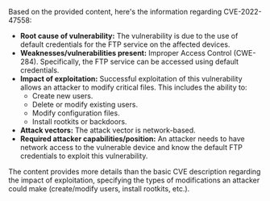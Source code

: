 Based on the provided content, here's the information regarding CVE-2022-47558:

*   **Root cause of vulnerability:** The vulnerability is due to the use of default credentials for the FTP service on the affected devices.
*   **Weaknesses/vulnerabilities present:** Improper Access Control (CWE-284). Specifically, the FTP service can be accessed using default credentials.
*   **Impact of exploitation:** Successful exploitation of this vulnerability allows an attacker to modify critical files. This includes the ability to:
    *   Create new users.
    *   Delete or modify existing users.
    *   Modify configuration files.
    *   Install rootkits or backdoors.
*   **Attack vectors:** The attack vector is network-based.
*   **Required attacker capabilities/position:** An attacker needs to have network access to the vulnerable device and know the default FTP credentials to exploit this vulnerability.

The content provides more details than the basic CVE description regarding the impact of exploitation, specifying the types of modifications an attacker could make (create/modify users, install rootkits, etc.).